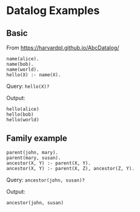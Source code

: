 # Datalog Examples

## Basic

From https://harvardpl.github.io/AbcDatalog/

```
name(alice).
name(bob).
name(world).
hello(X) :- name(X).
```

Query: `hello(X)?`

Output:

```
hello(alice)
hello(bob)
hello(world)
```

## Family example

```
parent(john, mary).
parent(mary, susan).
ancestor(X, Y) :- parent(X, Y).
ancestor(X, Y) :- parent(X, Z), ancestor(Z, Y).
```

Query: `ancestor(john, susan)?`

Output:

```
ancestor(john, susan)
```
